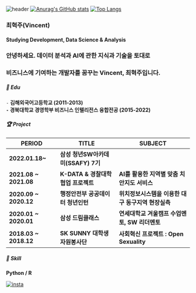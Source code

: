 ![header](https://capsule-render.vercel.app/api?type=transparent&color=auto&height=200&section=header&text=About%20Vincent&fontSize=50)
[![Anurag's GitHub stats](https://github-readme-stats.vercel.app/api?username=spaceforvincent)](https://github.com/anuraghazra/github-readme-stats)
[![Top Langs](https://github-readme-stats.vercel.app/api/top-langs/?username=spaceforvincent)](https://github.com/anuraghazra/github-readme-stats)

### 최혁주(Vincent)
#### Studying Development, Data Science & Analysis   

### 안녕하세요. 데이터 분석과 AI에 관한 지식과 기술을 토대로

### 비즈니스에 기여하는 개발자를 꿈꾸는 Vincent, 최혁주입니다.

##### 📘 ️Edu 

`-` **김해외국어고등학교 (2011-2013)  
`-` 경북대학교 경영학부 비즈니스 인텔리전스 융합전공 (2015-2022)**  

##### 🏆 Project  

| PERIOD | TITLE | SUBJECT |
| ------- | ------- | -------|
| **2022.01.18~** | **삼성 청년SW아카데미(SSAFY) 7기** | 
| **2021.08 ~ 2021.08** | **K-DATA & 경찰대학 협업 프로젝트** | **AI를 활용한 지역별 맞춤 치안지도 서비스** |
| **2020.09 ~ 2020.12** | **행정안전부 공공데이터 청년인턴** | **위치정보시스템을 이용한 대구 동구지역 현장실측**  
| **2020.01 ~ 2020.01** | **삼성 드림클래스** | **연세대학교 겨울캠프 수업멘토, SW 리더멘토** 
| **2018.03 ~ 2018.12** | **SK SUNNY 대학생 자원봉사단** | **사회혁신 프로젝트 : Open Sexuality**  

##### 🧩 Skill  

**Python / R**    

[![insta](https://img.shields.io/badge/Instagram-ff69b4?style=for-the-badge&logo=instagram&logoColor=white&link=https://www.instagram.com/caesium_y/)](https://www.instagram.com/vct_c/)
